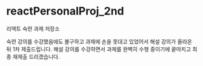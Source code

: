 # reactPersonalProj_2nd
리액트 숙련 과제 저장소

숙련 강의를 수강했음에도 불구하고 과제에 손을 못대고 있었어서 해설 강의가 올라온 뒤 1차 제출드립니다.
해설 강의를 수강하면서 과제를 완벽히 수행 중이기에 끝마치고 최종 재제출 드리겠습니다.